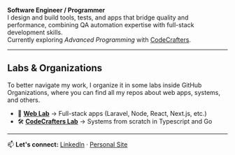 **Software Engineer / Programmer**  
I design and build tools, tests, and apps that bridge quality and performance, combining QA automation expertise with full-stack development skills.  
Currently exploring *Advanced Programming* with [CodeCrafters](https://codecrafters.io).

---

## Labs & Organizations

To better navigate my work, I organize it in some labs inside GitHub Organizations, where you can find all my repos about web apps, systems, and others. 

- 🧪 **[Web Lab](https://github.com/fran-weblab)** → Full-stack apps (Laravel, Node, React, Next.js, etc.)
- 🛠 **[CodeCrafters Lab](https://github.com/fran-codecrafters)** → Systems from scratch in Typescript and Go

---

📫 **Let's connect:** [LinkedIn](https://www.linkedin.com/in/francisco-mateo-beron/) · [Personal Site](franciscoberon.com)

